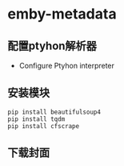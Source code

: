 # emby-metadata

## 配置ptyhon解析器

- Configure Ptyhon interpreter

## 安装模块

```shell
pip install beautifulsoup4
pip install tqdm
pip install cfscrape
```

## 下载封面
